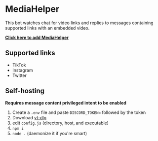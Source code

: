 # MediaHelper

This bot watches chat for video links and replies to messages containing supported links with an embedded video.

[**Click here to add MediaHelper**](https://discord.com/oauth2/authorize?client_id=1026547091121655808&permissions=274878032960&scope=bot%20applications.commands)

## Supported links

- TikTok
- Instagram
- Twitter

## Self-hosting

**Requires message content privileged intent to be enabled** 

1. Create a `.env` file and paste `DISCORD_TOKEN=` followed by the token
2. Download [yt-dlp](https://github.com/yt-dlp/yt-dlp)
3. edit `config.js` (directory, host, and executable)
4. `npm i`
5. `node .` (daemonize it if you're smart)

